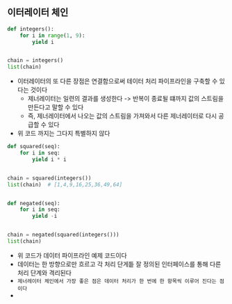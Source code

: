 ## 이터레이터 체인

```python
def integers():
    for i in range(1, 9):
        yield i


chain = integers()
list(chain)
```

- 이터레이터의 또 다른 장점은 연결함으로써 테이터 처리 파이프라인을 구축할 수 있다는 것이다
    - 제너레이터는 일련의 결과를 생성한다 -> 반복이 종료될 떄까지 값의 스트림을 만든다고 말할 수 있다
    - 즉, 제너레이터에서 나오는 값의 스트림을 가져와서 다른 제너레이터로 다시 공급할 수 있다
- 위 코드 까지는 그다지 특별하지 않다

```python
def squared(seq):
    for i in seq:
        yield i * i


chain = squared(integers())
list(chain)  # [1,4,9,16,25,36,49,64]


def negated(seq):
    for i in seq:
        yield -i


chain = negated(squared(integers()))
list(chain)
```

- 위 코드가 데이터 파이프라인 예제 코드이다
- 데이터는 한 방향으로만 흐르고 각 처리 단게틑 잘 정의된 인터페이스를 통해 다른 처리 단계와 격리된다
- `제너레이터 체인에서 가장 좋은 점은 데이터 처리가 한 번에 한 항목씩 이루어 진다는 점이다`
- 